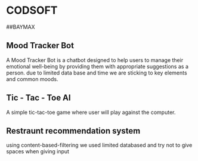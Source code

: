 # CODSOFT
##BAYMAX
## Mood Tracker Bot
A Mood Tracker Bot is a chatbot designed to help users to manage their emotional well-being by providing them with appropriate suggestions as a person.
due to limited data base and time  we are sticking to key elements and common moods.

## Tic - Tac - Toe AI
A simple tic-tac-toe game where user will play against the computer.

## Restraunt recommendation system  
  using content-based-filtering
  we used limited databased and try not to give spaces when giving input 
  

